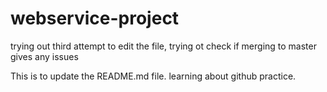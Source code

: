 # webservice-project

trying out third attempt to edit the file, trying ot check if merging to master gives any issues

This is to update the README.md file. learning about github practice.

